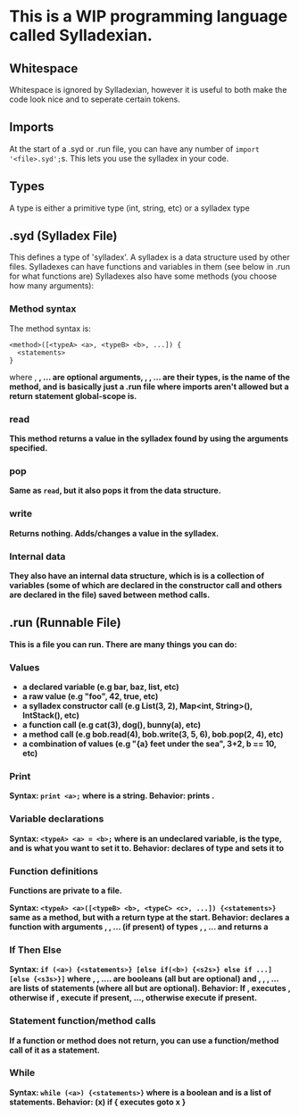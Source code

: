 # This is a WIP programming language called Sylladexian.
## Whitespace
Whitespace is ignored by Sylladexian, however it is useful to both make the code look nice and to seperate certain tokens.
## Imports
At the start of a .syd or .run file, you can have any number of `import '<file>.syd';`s.
This lets you use the <file> sylladex in your code.
## Types
A type is either a primitive type (int, string, etc) or a sylladex type
## .syd (Sylladex File)
This defines a type of 'sylladex'.
A sylladex is a data structure used by other files.
Sylladexes can have functions and variables in them (see below in .run for what functions are)
Sylladexes also have some methods (you choose how many arguments):
### Method syntax
The method syntax is:
```syd
<method>([<typeA> <a>, <typeB> <b>, ...]) {
  <statements>
}
```
where <a>, <b>, ... are optional arguments, <typeA>, <typeB>, ... are their types, <method> is the name of the method, and <statements> is basically just a .run file where imports aren't allowed but a return statement global-scope is.
### read
This method returns a value in the sylladex found by using the arguments specified.
### pop
Same as `read`, but it also pops it from the data structure.
### write
Returns nothing. Adds/changes a value in the sylladex.
### Internal data
They also have an internal data structure, which is is a collection of variables (some of which are declared in the constructor call and others are declared in the file) saved between method calls.
## .run (Runnable File)
This is a file you can run.
There are many things you can do:
### Values
- a declared variable (e.g bar, baz, list, etc)
- a raw value (e.g "foo", 42, true, etc)
- a sylladex constructor call (e.g List<int>(3, 2), Map<int, String>(), IntStack(), etc)
- a function call (e.g cat(3), dog(), bunny(a), etc)
- a method call (e.g bob.read(4), bob.write(3, 5, 6), bob.pop(2, 4), etc)
- a combination of values (e.g "{a} feet under the sea", 3+2, b == 10, etc)
### Print
Syntax: `print <a>;` where <a> is a string.
Behavior: prints <a>.
### Variable declarations
Syntax: `<typeA> <a> = <b>;` where <a> is an undeclared variable, <typeA> is the type, and <b> is what you want to set it to.
Behavior: declares <a> of type <typeA> and sets it to <b>
### Function definitions
Functions are private to a file.

Syntax: `<typeA> <a>([<typeB> <b>, <typeC> <c>, ...]) {<statements>}` same as a method, but with a return type at the start.
Behavior: declares a function <a> with arguments <b>, <c>, ... (if present) of types <typeB>, <typeC>, ... and returns a <typeA>
### If Then Else
Syntax: `if (<a>) {<statements>} [else if(<b>) {<s2s>} else if ...] [else {<s3s>}]` where <a>, <b>, .... are booleans (all but <a> are optional) and <statements>, <s2s>, <s3s>, ... are lists of statements (where all but <statements> are optional).
Behavior: If <a>, executes <statements>, otherwise if <b>, execute <s2s> if present, ..., otherwise execute <s3s> if present.
### Statement function/method calls
If a function or method does not return, you can use a function/method call of it as a statement.
### While
Syntax: `while (<a>) {<statements>}` where <a> is a boolean and <statements> is a list of statements.
Behavior: (x) if <a> { executes <statements> goto x }